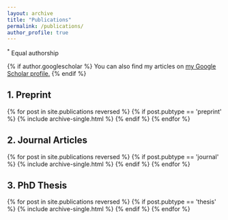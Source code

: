 ```yaml
---
layout: archive
title: "Publications"
permalink: /publications/
author_profile: true
---
```

<sup>*</sup> Equal authorship

{% if author.googlescholar %}
  You can also find my articles on <u><a href="{{author.googlescholar}}">my Google Scholar profile</a>.</u>
{% endif %}

<h2>1. Preprint</h2>
{% for post in site.publications reversed %}
  {% if post.pubtype == 'preprint' %}
      {% include archive-single.html %}
  {% endif %}
{% endfor %}

<h2>2. Journal Articles</h2>
{% for post in site.publications reversed %}
  {% if post.pubtype == 'journal' %}
      {% include archive-single.html %}
  {% endif %}
{% endfor %}


<h2>3. PhD Thesis</h2>
{% for post in site.publications reversed %}
  {% if post.pubtype == 'thesis' %}
      {% include archive-single.html %}
  {% endif %}
{% endfor %}
